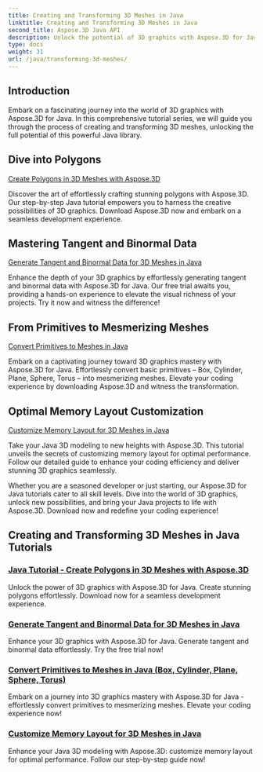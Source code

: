 ```yaml
---
title: Creating and Transforming 3D Meshes in Java
linktitle: Creating and Transforming 3D Meshes in Java
second_title: Aspose.3D Java API
description: Unlock the potential of 3D graphics with Aspose.3D for Java. Effortlessly create, transform, and optimize meshes. Elevate your coding experience with our tutorials.
type: docs
weight: 31
url: /java/transforming-3d-meshes/
---
```


## Introduction

Embark on a fascinating journey into the world of 3D graphics with Aspose.3D for Java. In this comprehensive tutorial series, we will guide you through the process of creating and transforming 3D meshes, unlocking the full potential of this powerful Java library.

## Dive into Polygons 
[Create Polygons in 3D Meshes with Aspose.3D](./create-polygons-in-meshes/)

Discover the art of effortlessly crafting stunning polygons with Aspose.3D. Our step-by-step Java tutorial empowers you to harness the creative possibilities of 3D graphics. Download Aspose.3D now and embark on a seamless development experience.

## Mastering Tangent and Binormal Data
[Generate Tangent and Binormal Data for 3D Meshes in Java](./generate-tangent-binormal-data/)

Enhance the depth of your 3D graphics by effortlessly generating tangent and binormal data with Aspose.3D for Java. Our free trial awaits you, providing a hands-on experience to elevate the visual richness of your projects. Try it now and witness the difference!

## From Primitives to Mesmerizing Meshes 
[Convert Primitives to Meshes in Java](./convert-primitives-to-meshes/)

Embark on a captivating journey toward 3D graphics mastery with Aspose.3D for Java. Effortlessly convert basic primitives – Box, Cylinder, Plane, Sphere, Torus – into mesmerizing meshes. Elevate your coding experience by downloading Aspose.3D and witness the transformation.

## Optimal Memory Layout Customization 
[Customize Memory Layout for 3D Meshes in Java](./customize-mesh-memory-layout/)

Take your Java 3D modeling to new heights with Aspose.3D. This tutorial unveils the secrets of customizing memory layout for optimal performance. Follow our detailed guide to enhance your coding efficiency and deliver stunning 3D graphics seamlessly.

Whether you are a seasoned developer or just starting, our Aspose.3D for Java tutorials cater to all skill levels. Dive into the world of 3D graphics, unlock new possibilities, and bring your Java projects to life with Aspose.3D. Download now and redefine your coding experience!
## Creating and Transforming 3D Meshes in Java Tutorials
### [Java Tutorial - Create Polygons in 3D Meshes with Aspose.3D](./create-polygons-in-meshes/)
Unlock the power of 3D graphics with Aspose.3D for Java. Create stunning polygons effortlessly. Download now for a seamless development experience.
### [Generate Tangent and Binormal Data for 3D Meshes in Java](./generate-tangent-binormal-data/)
Enhance your 3D graphics with Aspose.3D for Java. Generate tangent and binormal data effortlessly. Try the free trial now!
### [Convert Primitives to Meshes in Java (Box, Cylinder, Plane, Sphere, Torus)](./convert-primitives-to-meshes/)
Embark on a journey into 3D graphics mastery with Aspose.3D for Java - effortlessly convert primitives to mesmerizing meshes. Elevate your coding experience now!
### [Customize Memory Layout for 3D Meshes in Java](./customize-mesh-memory-layout/)
Enhance your Java 3D modeling with Aspose.3D: customize memory layout for optimal performance. Follow our step-by-step guide now!